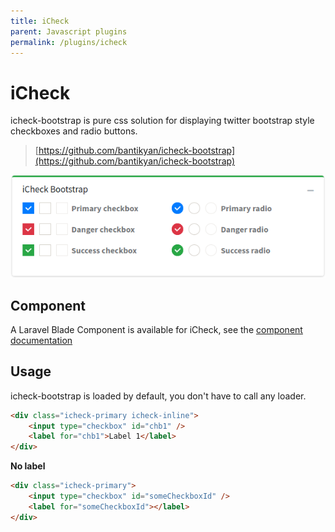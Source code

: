 ```yaml
---
title: iCheck
parent: Javascript plugins
permalink: /plugins/icheck
---
```


# iCheck

icheck-bootstrap is pure css solution for displaying twitter bootstrap style checkboxes and radio buttons.

> [https://github.com/bantikyan/icheck-bootstrap](https://github.com/bantikyan/icheck-bootstrap)

![TinyMCE](../assets/img/icheck.png)

## Component

A Laravel Blade Component is available for iCheck, see the [component documentation](/components/icheck)

## Usage

icheck-bootstrap is loaded by default, you don't have to call any loader.

```html
<div class="icheck-primary icheck-inline">
    <input type="checkbox" id="chb1" />
    <label for="chb1">Label 1</label>
</div>
```

__No label__

```html
<div class="icheck-primary">
    <input type="checkbox" id="someCheckboxId" />
    <label for="someCheckboxId"></label>
</div>
```